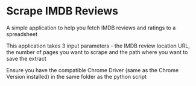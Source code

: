 # Scrape IMDB Reviews
 A simple application to help you fetch IMDB reviews and ratings to a spreadsheet

 This application takes 3 input parameters - the IMDB review location URL, the number of pages you want to scrape and the path where you want to save the extract  
 
 Ensure you have the compatible Chrome Driver (same as the Chrome Version installed) in the same folder as the python script
